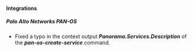 
#### Integrations

##### Palo Alto Networks PAN-OS

- Fixed a typo in the context output ***Panorama.Services.Description*** of the ***pan-os-create-service*** command.